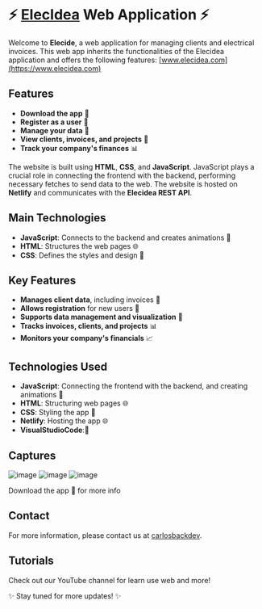 # ⚡ [ElecIdea](https://www.elecidea.com) Web Application ⚡

Welcome to **Elecide**, a web application for managing clients and electrical invoices. This web app inherits the functionalities of the Elecidea application and offers the following features: [www.elecidea.com](https://www.elecidea.com)

## Features
- **Download the app** 📲
- **Register as a user** 👥
- **Manage your data** 💾
- **View clients, invoices, and projects** 📑
- **Track your company's finances** 📊

The website is built using **HTML**, **CSS**, and **JavaScript**. JavaScript plays a crucial role in connecting the frontend with the backend, performing necessary fetches to send data to the web. The website is hosted on **Netlify** and communicates with the **Elecidea REST API**.

## Main Technologies
- **JavaScript**: Connects to the backend and creates animations 🔄
- **HTML**: Structures the web pages 🌐
- **CSS**: Defines the styles and design 🎨

## Key Features
- **Manages client data**, including invoices 📑
- **Allows registration** for new users 📝
- **Supports data management and visualization** 💾
- **Tracks invoices, clients, and projects** 📊
- **Monitors your company's financials** 📈

## Technologies Used
- **JavaScript**: Connecting the frontend with the backend, and creating animations 🔄
- **HTML**: Structuring web pages 🌐
- **CSS**: Styling the app 🎨
- **Netlify**: Hosting the app 🌐
- **VisualStudioCode**:📝

## Captures
![image](https://github.com/user-attachments/assets/2616bc1c-3b68-4a02-943d-7cec50835d24)
![image](https://github.com/user-attachments/assets/ff1f853e-3fcc-4292-b629-86afd27a4500)
![image](https://github.com/user-attachments/assets/4c73962e-dacb-4be7-ba18-b9d78797ba44)




Download the app 📲
for more info 

## Contact
For more information, please contact us at [carlosbackdev](https://carlosbackdev.com).

## Tutorials
Check out our YouTube channel for learn use web and more!

✨ Stay tuned for more updates! ✨

